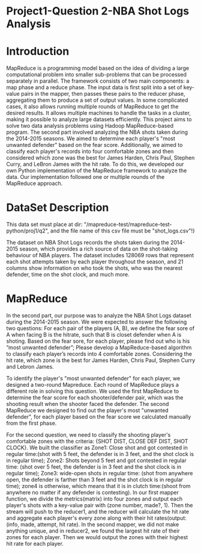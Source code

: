 # Project1-Question 2-NBA Shot Logs Analysis
# Introduction  

MapReduce is a programming model based on the idea of dividing a large computational problem into smaller sub-problems that can be processed separately in parallel. The framework consists of two main components: a map phase and a reduce phase. The input data is first split into a set of key-value pairs in the mapper, then passes these pairs to the reducer phase, aggregating them to produce a set of output values. In some complicated cases, it also allows running multiple rounds of MapReduce to get the desired results. It allows multiple machines to handle the tasks in a cluster, making it possible to analyze large datasets efficiently. This project aims to solve two data analysis problems using Hadoop MapReduce-based program. The second part involved analyzing the NBA shots taken during the 2014-2015 seasons. We aimed to determine each player's "most unwanted defender" based on the fear score. Additionally, we aimed to classify each player's records into four comfortable zones and then considered which zone was the best for James Harden, Chris Paul, Stephen Curry, and LeBron James with the hit rate. To do this, we developed our own Python implementation of the MapReduce framework to analyze the data. Our implementation followed one or multiple rounds of the MapReduce approach. 

# DataSet Description

This data set must place at dir: "/mapreduce-test/mapreduce-test-python/proj1/q2", and the file name of this csv file must be "shot\_logs.csv"!}

The dataset on NBA Shot Logs records the shots taken during the 2014-2015 season, which provides a rich source of data on the shot-taking behaviour of NBA players. The dataset includes 128069 rows that represent each shot attempts taken by each player throughout the season, and 21 columns show information on who took the shots, who was the nearest defender, time on the shot clock, and much more. 

# MapReduce

In the second part, our purpose was to analyze the NBA Shot Logs dataset during the 2014-2015 season. We were expected to answer the following two questions:
For each pair of the players (A, B), we define the fear sore of A when facing B is the hitrate, such that B is closet defender when A is shoting. Based on the fear sore, for each player, please find out who is his ”most unwanted defender”;
Please develop a MapReduce-based algorithm to classify each player’s records into 4 comfortable zones. Considering the hit rate, which zone is the best for James Harden, Chris Paul, Stephen Curry and Lebron James.

To identify the player's "most unwanted defender" for each player, we designed a two-round Mapreduce. Each round of MapReduce plays a different role in solving this question. We used the first MapReduce to determine the fear score for each shooter/defender pair, which was the shooting result when the shooter faced the defender. The second MapReduce we designed to find out the player's most "unwanted defender", for each player based on the fear score we calculated manually from the first phase. 

For the second question, we need to classify the shooting player's comfortable zones with the criteria: {SHOT DIST, CLOSE DEF DIST, SHOT CLOCK}. We built the classifier as Zone1: Close shot and got contested in regular time:(shot with 5 feet, the defender is in 3 feet, and the shot clock is in regular time); Zone2: Shots beyond 5 feet and got contested in regular time: (shot over 5 feet, the defender is in 3 feet and the shot clock is in regular time); Zone3: wide-open shots in regular time: (shot from anywhere open, the defender is farther than 3 feet and the shot clock is in regular time); zone4 is otherwise, which means that it is in clutch time:(shoot from anywhere no matter if any defender is contesting). In our first mapper function, we divide the metrics(matrix) into four zones and output each player's shots with a key-value pair with (zone number, made?, 1). Then the stream will push to the reducer1, and the reducer will calculate the hit rate and aggregate each player's every zone along with their hit rates(output:(info, made, attempt, hit rate). In the second mapper, we did not make anything unique, and in reducer2, we found the largest hit rate of their zones for each player. Then we would output the zones with their highest hit rate for each player.

